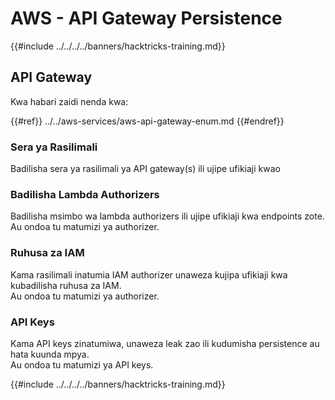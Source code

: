 # AWS - API Gateway Persistence

{{#include ../../../../banners/hacktricks-training.md}}

## API Gateway

Kwa habari zaidi nenda kwa:

{{#ref}}
../../aws-services/aws-api-gateway-enum.md
{{#endref}}

### Sera ya Rasilimali

Badilisha sera ya rasilimali ya API gateway(s) ili ujipe ufikiaji kwao

### Badilisha Lambda Authorizers

Badilisha msimbo wa lambda authorizers ili ujipe ufikiaji kwa endpoints zote.\
Au ondoa tu matumizi ya authorizer.

### Ruhusa za IAM

Kama rasilimali inatumia IAM authorizer unaweza kujipa ufikiaji kwa kubadilisha ruhusa za IAM.\
Au ondoa tu matumizi ya authorizer.

### API Keys

Kama API keys zinatumiwa, unaweza leak zao ili kudumisha persistence au hata kuunda mpya.\
Au ondoa tu matumizi ya API keys.

{{#include ../../../../banners/hacktricks-training.md}}

